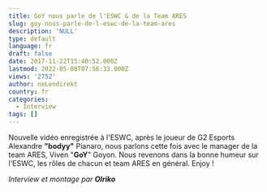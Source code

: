 ```yaml
---
title: GoY nous parle de l'ESWC & de la Team ARES
slug: goy-nous-parle-de-l-eswc-de-la-team-ares
description: 'NULL'
type: default
language: fr
draft: false
date: 2017-11-22T15:40:52.000Z
lastmod: 2022-05-08T07:56:33.000Z
views: '2752'
author: neLendirekt
country: fr
categories:
  - Interview
tags: []
---
```

Nouvelle vidéo enregistrée à l'ESWC, après le joueur de G2 Esports Alexandre **"bodyy"** Pianaro, nous parlons cette fois avec le manager de la team ARES, Viven "**GoY**" Goyon. Nous revenons dans la bonne humeur sur l'ESWC, les rôles de chacun et team ARES en général. Enjoy !

_Interview et montage par **Olriko**_
